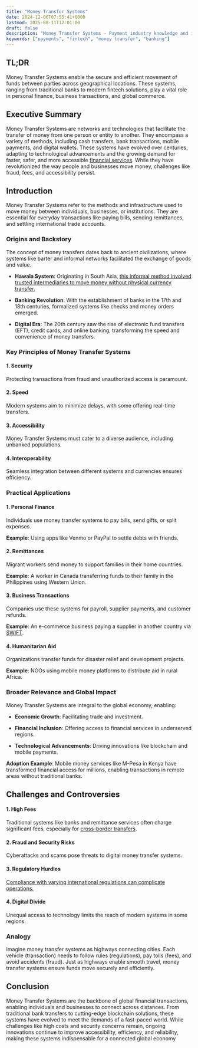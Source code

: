 ```yaml
---
title: "Money Transfer Systems"
date: 2024-12-06T07:55:41+0000
lastmod: 2025-08-11T12:01:00
draft: false
description: "Money Transfer Systems - Payment industry knowledge and insights"
keywords: ["payments", "fintech", "money transfer", "banking"]
---
```


## TL;DR

Money Transfer Systems enable the secure and efficient movement of funds between parties across geographical locations. These systems, ranging from traditional banks to modern fintech solutions, play a vital role in personal finance, business transactions, and global commerce.

## Executive Summary

Money Transfer Systems are networks and technologies that facilitate the transfer of money from one person or entity to another. They encompass a variety of methods, including cash transfers, bank transactions, mobile payments, and digital wallets. These systems have evolved over centuries, adapting to technological advancements and the growing demand for faster, safer, and more accessible [financial services](https://faisalkhanllc.xyz/resources/payments-wiki/f/financial-services/). While they have revolutionized the way people and businesses move money, challenges like fraud, fees, and accessibility persist.

## Introduction 

Money Transfer Systems refer to the methods and infrastructure used to move money between individuals, businesses, or institutions. They are essential for everyday transactions like paying bills, sending remittances, and settling international trade accounts.

### Origins and Backstory

The concept of money transfers dates back to ancient civilizations, where systems like barter and informal networks facilitated the exchange of goods and value.

- **Hawala System**: Originating in South Asia, [this informal method involved trusted intermediaries to move money without physical currency transfer.](https://faisalkhanllc.xyz/resources/payments-wiki/h/hawala-transfer/)

- **Banking Revolution**: With the establishment of banks in the 17th and 18th centuries, formalized systems like checks and money orders emerged.

- **Digital Era**: The 20th century saw the rise of electronic fund transfers (EFT), credit cards, and online banking, transforming the speed and convenience of money transfers.

### Key Principles of Money Transfer Systems

#### 1. Security

Protecting transactions from fraud and unauthorized access is paramount.

#### 2. Speed

Modern systems aim to minimize delays, with some offering real-time transfers.

#### 3. Accessibility

Money Transfer Systems must cater to a diverse audience, including unbanked populations.

#### 4. Interoperability

Seamless integration between different systems and currencies ensures efficiency.

### Practical Applications

#### 1. Personal Finance

Individuals use money transfer systems to pay bills, send gifts, or split expenses.

**Example**: Using apps like Venmo or PayPal to settle debts with friends.

#### 2. Remittances

Migrant workers send money to support families in their home countries.

**Example**: A worker in Canada transferring funds to their family in the Philippines using Western Union.

#### 3. Business Transactions

Companies use these systems for payroll, supplier payments, and customer refunds.

**Example**: An e-commerce business paying a supplier in another country via [SWIFT](https://faisalkhanllc.xyz/resources/payments-wiki/s/society-for-worldwide-interbank-financial-telecommunication-swift/).

#### 4. Humanitarian Aid

Organizations transfer funds for disaster relief and development projects.

**Example**: NGOs using mobile money platforms to distribute aid in rural Africa.

### Broader Relevance and Global Impact

Money Transfer Systems are integral to the global economy, enabling:

- **Economic Growth**: Facilitating trade and investment.

- **Financial Inclusion**: Offering access to financial services in underserved regions.

- **Technological Advancements**: Driving innovations like blockchain and mobile payments.

**Adoption Example**: Mobile money services like M-Pesa in Kenya have transformed financial access for millions, enabling transactions in remote areas without traditional banks.

## Challenges and Controversies

#### 1. High Fees

Traditional systems like banks and remittance services often charge significant fees, especially for [cross-border transfers](https://faisalkhanllc.xyz/resources/payments-wiki/c/cross-border-money-transfer/).

#### 2. Fraud and Security Risks

Cyberattacks and scams pose threats to digital money transfer systems.

#### 3. Regulatory Hurdles

[Compliance with varying international regulations can complicate operations.](https://faisalkhanllc.xyz/resources/payments-wiki/r/regulatory-enforcement/)

#### 4. Digital Divide

Unequal access to technology limits the reach of modern systems in some regions.

### Analogy

Imagine money transfer systems as highways connecting cities. Each vehicle (transaction) needs to follow rules (regulations), pay tolls (fees), and avoid accidents (fraud). Just as highways enable smooth travel, money transfer systems ensure funds move securely and efficiently.

## Conclusion

Money Transfer Systems are the backbone of global financial transactions, enabling individuals and businesses to connect across distances. From traditional bank transfers to cutting-edge blockchain solutions, these systems have evolved to meet the demands of a fast-paced world. While challenges like high costs and security concerns remain, ongoing innovations continue to improve accessibility, efficiency, and reliability, making these systems indispensable for a connected global economy

##